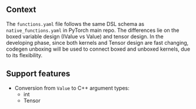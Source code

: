 ## Context
The `functions.yaml` file follows the same DSL schema as `native_functions.yaml` in PyTorch main repo. The differences 
lie on the boxed variable design (IValue vs Value) and tensor design. In the developing phase, since both kernels and 
Tensor design are fast changing, codegen unboxing will be used to connect boxed and unboxed kernels, due to its flexibility.
## Support features
* Conversion from `Value` to C++ argument types:
  * int
  * Tensor
